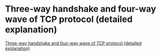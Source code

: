# Three-way handshake and four-way wave of TCP protocol (detailed explanation)
[Three-way handshake and four-way wave of TCP protocol (detailed explanation)](https://aiwithcloud.com/2022/09/15/three_way_handshake_and_four_way_wave_of_tcp_protocol_detailed_explanation/)